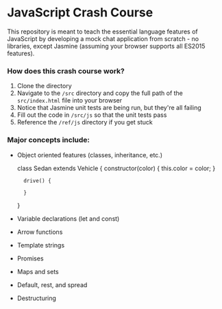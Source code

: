 # JavaScript Crash Course

This repository is meant to teach the essential language features of JavaScript by developing a mock chat application from scratch - no libraries, except Jasmine (assuming your browser supports all ES2015 features).

### How does this crash course work?

1. Clone the directory
2. Navigate to the `/src` directory and copy the full path of the `src/index.html` file into your browser
3. Notice that Jasmine unit tests are being run, but they're all failing
4. Fill out the code in `/src/js` so that the unit tests pass
5. Reference the `/ref/js` directory if you get stuck

### Major concepts include:

* Object oriented features (classes, inheritance, etc.)

    class Sedan extends Vehicle {
        constructor(color) {
            this.color = color;
        }

        drive() {
            
        }
    }

* Variable declarations (let and const)
* Arrow functions
* Template strings
* Promises
* Maps and sets
* Default, rest, and spread
* Destructuring
